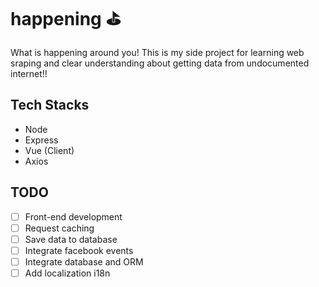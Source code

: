 # happening ⛳

What is happening around you! This is my side project for learning web sraping and clear understanding about getting data from undocumented internet!!

## Tech Stacks

- Node
- Express
- Vue (Client)
- Axios

## TODO

- [ ] Front-end development
- [ ] Request caching
- [ ] Save data to database
- [ ] Integrate facebook events
- [ ] Integrate database and ORM
- [ ] Add localization i18n